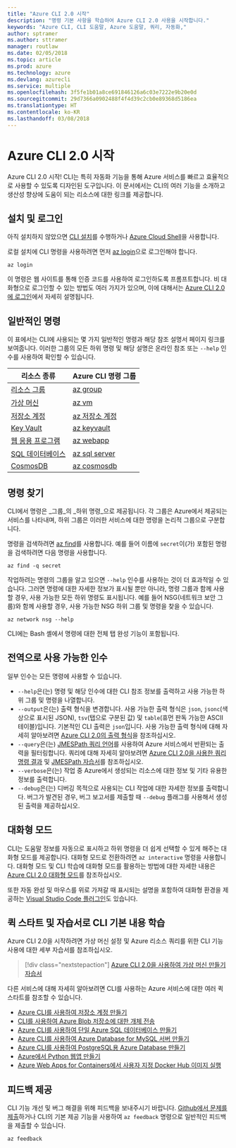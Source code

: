 ```yaml
---
title: "Azure CLI 2.0 시작"
description: "명령 기본 사항을 학습하여 Azure CLI 2.0 사용을 시작합니다."
keywords: "Azure CLI, CLI 도움말, Azure 도움말, 쿼리, 자동화,"
author: sptramer
ms.author: sttramer
manager: routlaw
ms.date: 02/05/2018
ms.topic: article
ms.prod: azure
ms.technology: azure
ms.devlang: azurecli
ms.service: multiple
ms.openlocfilehash: 3f5fe1b01a8ce691846126a6c03e7222e9b20e0d
ms.sourcegitcommit: 29d7366a0902488f4f4d39c2cb0e89368d5186ea
ms.translationtype: HT
ms.contentlocale: ko-KR
ms.lasthandoff: 03/08/2018
---
```

# <a name="get-started-with-azure-cli-20"></a>Azure CLI 2.0 시작

Azure CLI 2.0 시작! CLI는 특히 자동화 기능을 통해 Azure 서비스를 빠르고 효율적으로 사용할 수 있도록 디자인된 도구입니다. 이 문서에서는 CLI의 여러 기능을 소개하고 생산성 향상에 도움이 되는 리소스에 대한 링크를 제공합니다.

## <a name="install-and-log-in"></a>설치 및 로그인

아직 설치하지 않았으면 [CLI 설치](install-azure-cli.md)를 수행하거나 [Azure Cloud Shell](/azure/cloud-shell/overview)을 사용합니다.

로컬 설치에 CLI 명령을 사용하려면 먼저 [az login](/cli/azure/reference-index#az_login)으로 로그인해야 합니다.

```azurecli
az login
```

이 명령은 웹 사이트를 통해 인증 코드를 사용하여 로그인하도록 프롬프트합니다. 비 대화형으로 로그인할 수 있는 방법도 여러 가지가 있으며, 이에 대해서는 [Azure CLI 2.0에 로그인](authenticate-azure-cli.md)에서 자세히 설명됩니다.

## <a name="common-commands"></a>일반적인 명령

이 표에서는 CLI에 사용되는 몇 가지 일반적인 명령과 해당 참조 설명서 페이지 링크를 보여줍니다.
이러한 그룹의 모든 하위 명령 및 해당 설명은 온라인 참조 또는 `--help` 인수를 사용하여 확인할 수 있습니다.

| 리소스 종류 | Azure CLI 명령 그룹 |
|---------------|-------------------------|
| [리소스 그룹](/azure/azure-resource-manager/resource-group-overview) | [az group](/cli/azure/group) |
| [가상 머신](/azure/virtual-machines) | [az vm](/cli/azure/vm) |
| [저장소 계정](/azure/storage/common/storage-introduction) | [az 저장소 계정](/cli/azure/storage/account) |
| [Key Vault](/azure/key-vault/key-vault-whatis) | [az keyvault](/cli/azure/keyvault) |
| [웹 응용 프로그램](/azure/ap-service) | [az webapp](/cli/azure/webapp) |
| [SQL 데이터베이스](/azure/sql-database) | [az sql server](/cli/azure/sql/server) |
| [CosmosDB](/azure/cosmos-db) | [az cosmosdb](/cli/azure/cosmosdb) |

## <a name="finding-commands"></a>명령 찾기

CLI에서 명령은 _그룹_의 _하위 명령_으로 제공됩니다.
각 그룹은 Azure에서 제공되는 서비스를 나타내며, 하위 그룹은 이러한 서비스에 대한 명령을 논리적 그룹으로 구분합니다.

명령을 검색하려면 [az find](/cli/azure/reference-index#az_find)를 사용합니다. 예를 들어 이름에 `secret`이(가) 포함된 명령을 검색하려면 다음 명령을 사용합니다.

```azurecli
az find -q secret
```

작업하려는 명령의 그룹을 알고 있으면 `--help` 인수를 사용하는 것이 더 효과적일 수 있습니다. 그러면 명령에 대한 자세한 정보가 표시될 뿐만 아니라, 명령 그룹과 함께 사용할 경우, 사용 가능한 모든 하위 명령도 표시됩니다. 예를 들어 NSG(네트워크 보안 그룹)와 함께 사용할 경우, 사용 가능한 NSG 하위 그룹 및 명령을 찾을 수 있습니다.

```azurecli
az network nsg --help
```

CLI에는 Bash 셸에서 명령에 대한 전체 탭 완성 기능이 포함됩니다.

## <a name="globally-available-arguments"></a>전역으로 사용 가능한 인수

일부 인수는 모든 명령에 사용할 수 있습니다.

* `--help`은(는) 명령 및 해당 인수에 대한 CLI 참조 정보를 출력하고 사용 가능한 하위 그룹 및 명령을 나열합니다.
* `--output`은(는) 출력 형식을 변경합니다. 사용 가능한 출력 형식은 `json`, `jsonc`(색상으로 표시된 JSON), `tsv`(탭으로 구분된 값) 및 `table`(휴먼 판독 가능한 ASCII 테이블)입니다. 기본적인 CLI 출력은 `json`입니다. 사용 가능한 출력 형식에 대해 자세히 알아보려면 [Azure CLI 2.0의 출력 형식](format-output-azure-cli.md)을 참조하십시오.
* `--query`은(는) [JMESPath 쿼리 언어](http://jmespath.org/)를 사용하여 Azure 서비스에서 반환되는 출력을 필터링합니다. 쿼리에 대해 자세히 알아보려면 [Azure CLI 2.0을 사용한 쿼리 명령 결과](query-azure-cli.md) 및 [JMESPath 자습서](http://jmespath.org/tutorial.html)를 참조하십시오.
* `--verbose`은(는) 작업 중 Azure에서 생성되는 리소스에 대한 정보 및 기타 유용한 정보를 출력합니다.
* `--debug`은(는) 디버깅 목적으로 사용되는 CLI 작업에 대한 자세한 정보를 출력합니다. 버그가 발견된 경우, 버그 보고서를 제출할 때 `--debug` 플래그를 사용해서 생성된 출력을 제공하십시오.


## <a name="interactive-mode"></a>대화형 모드

CLI는 도움말 정보를 자동으로 표시하고 하위 명령을 더 쉽게 선택할 수 있게 해주는 대화형 모드를 제공합니다. 대화형 모드로 전환하려면 `az interactive` 명령을 사용합니다. 대화형 모드 및 CLI 학습에 대화형 모드를 활용하는 방법에 대한 자세한 내용은 [Azure CLI 2.0 대화형 모드](interactive-azure-cli.md)를 참조하십시오.

또한 자동 완성 및 마우스를 위로 가져갈 때 표시되는 설명을 포함하여 대화형 환경을 제공하는 [Visual Studio Code 플러그인](https://marketplace.visualstudio.com/items?itemName=ms-vscode.azurecli)도 있습니다.



## <a name="learn-cli-basics-with-quickstarts-and-tutorials"></a>퀵 스타트 및 자습서로 CLI 기본 내용 학습

Azure CLI 2.0을 시작하려면 가상 머신 설정 및 Azure 리소스 쿼리를 위한 CLI 기능 사용에 대한 세부 자습서를 참조하십시오.

> [!div class="nextstepaction"]
> [Azure CLI 2.0을 사용하여 가상 머신 만들기 자습서](azure-cli-vm-tutorial.yml)

다른 서비스에 대해 자세히 알아보려면 CLI를 사용하는 Azure 서비스에 대한 여러 퀵 스타트를 참조할 수 있습니다.

* [Azure CLI를 사용하여 저장소 계정 만들기](/azure/storage/common/storage-quickstart-create-storage-account-cli)
* [CLI를 사용하여 Azure Blob 저장소에 대한 개체 전송](/azure/storage/blobs/storage-quickstart-blobs-cli)
* [Azure CLI를 사용하여 단일 Azure SQL 데이터베이스 만들기](/azure/sql-database/sql-database-get-started-cli)
* [Azure CLI를 사용하여 Azure Database for MySQL 서버 만들기](/azure/mysql/quickstart-create-mysql-server-database-using-azure-cli)
* [Azure CLI를 사용하여 PostgreSQL용 Azure Database 만들기](/azure/postgresql/quickstart-create-server-database-azure-cli)
* [Azure에서 Python 웹앱 만들기](/azure/app-service/app-service-web-get-started-python)
* [Azure Web Apps for Containers에서 사용자 지정 Docker Hub 이미지 실행](/azure/app-service/containers/quickstart-custom-docker-image)

## <a name="give-feedback"></a>피드백 제공

CLI 기능 개선 및 버그 해결을 위해 피드백을 보내주시기 바랍니다. [Github에서 문제를 제출](https://github.com/azure/azure-cli/issues)하거나 CLI의 기본 제공 기능을 사용하여 `az feedback` 명령으로 일반적인 피드백을 제출할 수 있습니다.

```azurecli
az feedback
```
